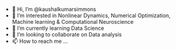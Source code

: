 - 👋 Hi, I’m @kaushalkumarsimmons
- 👀 I’m interested in Nonlinear Dynamics, Numerical Optimization, Machine learning & Computational Neuroscience
- 🌱 I’m currently learning Data Science
- 💞️ I’m looking to collaborate on Data analysis
- 📫 How to reach me ...

<!---
kaushalkumarsimmons/kaushalkumarsimmons is a ✨ special ✨ repository because its `README.md` (this file) appears on your GitHub profile.
You can click the Preview link to take a look at your changes.
--->
